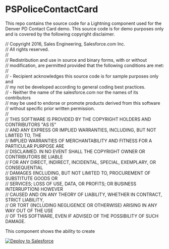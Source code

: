 # PSPoliceContactCard

This repo contains the source code for a Lightning component used for the Denver PD Contact Card demo. This source code is for demo purposes only and is covered by the following copyright disclaimer.

// Copyright 2016, Sales Engineering, Salesforce.com Inc.
<br/>// All rights reserved.
<br/>//
<br/>// Redistribution and use in source and binary forms, with or without
<br/>// modification, are permitted provided that the following conditions are met:
<br/>//
<br/>// - Recipient acknowledges this source code is for sample purposes only and 
<br/>//   my not be developed according to general coding best practices. 
<br/>// - Neither the name of the salesforce.com nor the names of its contributors
<br/>//   may be used to endorse or promote products derived from this software
<br/>//   without specific prior written permission.
<br/>//
<br/>// THIS SOFTWARE IS PROVIDED BY THE COPYRIGHT HOLDERS AND CONTRIBUTORS "AS IS"
<br/>// AND ANY EXPRESS OR IMPLIED WARRANTIES, INCLUDING, BUT NOT LIMITED TO, THE
<br/>// IMPLIED WARRANTIES OF MERCHANTABILITY AND FITNESS FOR A PARTICULAR PURPOSE ARE
<br/>// DISCLAIMED. IN NO EVENT SHALL THE COPYRIGHT OWNER OR CONTRIBUTORS BE LIABLE
<br/>// FOR ANY DIRECT, INDIRECT, INCIDENTAL, SPECIAL, EXEMPLARY, OR CONSEQUENTIAL
<br/>// DAMAGES (INCLUDING, BUT NOT LIMITED TO, PROCUREMENT OF SUBSTITUTE GOODS OR
<br/>// SERVICES; LOSS OF USE, DATA, OR PROFITS; OR BUSINESS INTERRUPTION) HOWEVER
<br/>// CAUSED AND ON ANY THEORY OF LIABILITY, WHETHER IN CONTRACT, STRICT LIABILITY,
<br/>// OR TORT (INCLUDING NEGLIGENCE OR OTHERWISE) ARISING IN ANY WAY OUT OF THE USE
<br/>// OF THIS SOFTWARE, EVEN IF ADVISED OF THE POSSIBILITY OF SUCH DAMAGE.

This component shows the ability to create 

<a href="https://githubsfdeploy.herokuapp.com">
  <img alt="Deploy to Salesforce"
       src="https://raw.githubusercontent.com/afawcett/githubsfdeploy/master/deploy.png">
</a>
